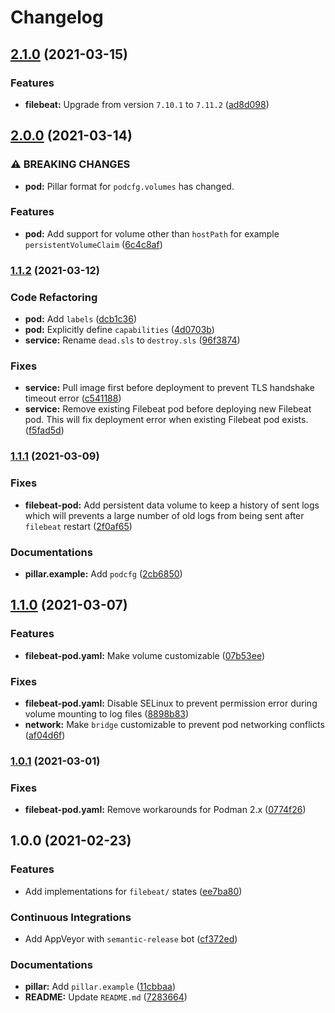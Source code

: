 # Changelog

## [2.1.0](https://github.com/extra2000/filebeat-formula/compare/v2.0.0...v2.1.0) (2021-03-15)


### Features

* **filebeat:** Upgrade from version `7.10.1` to `7.11.2` ([ad8d098](https://github.com/extra2000/filebeat-formula/commit/ad8d09886b15f4cf1101467208081aa15c2694d8))

## [2.0.0](https://github.com/extra2000/filebeat-formula/compare/v1.1.2...v2.0.0) (2021-03-14)


### ⚠ BREAKING CHANGES

* **pod:** Pillar format for `podcfg.volumes` has changed.

### Features

* **pod:** Add support for volume other than `hostPath` for example `persistentVolumeClaim` ([6c4c8af](https://github.com/extra2000/filebeat-formula/commit/6c4c8af37f14a18c5536a734b2cca93daff6482c))

### [1.1.2](https://github.com/extra2000/filebeat-formula/compare/v1.1.1...v1.1.2) (2021-03-12)


### Code Refactoring

* **pod:** Add `labels` ([dcb1c36](https://github.com/extra2000/filebeat-formula/commit/dcb1c36e91168275860aec19585cb10ceb337f6b))
* **pod:** Explicitly define `capabilities` ([4d0703b](https://github.com/extra2000/filebeat-formula/commit/4d0703bacc8ae3aaa9815584bdb098999bc7b026))
* **service:** Rename `dead.sls` to `destroy.sls` ([96f3874](https://github.com/extra2000/filebeat-formula/commit/96f3874146a2747aae57d365fd31fcce83b831ca))


### Fixes

* **service:** Pull image first before deployment to prevent TLS handshake timeout error ([c541188](https://github.com/extra2000/filebeat-formula/commit/c541188dd6fd61bcc84cf3b1b933e7b1c8b70c36))
* **service:** Remove existing Filebeat pod before deploying new Filebeat pod. This will fix deployment error when existing Filebeat pod exists. ([f5fad5d](https://github.com/extra2000/filebeat-formula/commit/f5fad5d0e7361734bcf260e0c39e25dad9a8edf6))

### [1.1.1](https://github.com/extra2000/filebeat-formula/compare/v1.1.0...v1.1.1) (2021-03-09)


### Fixes

* **filebeat-pod:** Add persistent data volume to keep a history of sent logs which will prevents a large number of old logs from being sent after `filebeat` restart ([2f0af65](https://github.com/extra2000/filebeat-formula/commit/2f0af65637250f6f5662821c1bad774d3a846119))


### Documentations

* **pillar.example:** Add `podcfg` ([2cb6850](https://github.com/extra2000/filebeat-formula/commit/2cb6850bf4194bbbec627ae97fd7340197b1a92d))

## [1.1.0](https://github.com/extra2000/filebeat-formula/compare/v1.0.1...v1.1.0) (2021-03-07)


### Features

* **filebeat-pod.yaml:** Make volume customizable ([07b53ee](https://github.com/extra2000/filebeat-formula/commit/07b53ee2f000caeac9d01863a45f132714f41611))


### Fixes

* **filebeat-pod.yaml:** Disable SELinux to prevent permission error during volume mounting to log files ([8898b83](https://github.com/extra2000/filebeat-formula/commit/8898b834c791513732c2ed450d716f0f12ee2eba))
* **network:** Make `bridge` customizable to prevent pod networking conflicts ([af04d6f](https://github.com/extra2000/filebeat-formula/commit/af04d6fcd32c1a1080b31e694bf620d26b464478))

### [1.0.1](https://github.com/extra2000/filebeat-formula/compare/v1.0.0...v1.0.1) (2021-03-01)


### Fixes

* **filebeat-pod.yaml:** Remove workarounds for Podman 2.x ([0774f26](https://github.com/extra2000/filebeat-formula/commit/0774f26d5eeb6947c8863580eeb8e8b80cdf8f87))

## 1.0.0 (2021-02-23)


### Features

* Add implementations for `filebeat/` states ([ee7ba80](https://github.com/extra2000/filebeat-formula/commit/ee7ba800b5ff9fa93c95ed87788da1e1dfd0b0d4))


### Continuous Integrations

* Add AppVeyor with `semantic-release` bot ([cf372ed](https://github.com/extra2000/filebeat-formula/commit/cf372ed7c6b595afea4fa54ea2970aba92269db8))


### Documentations

* **pillar:** Add `pillar.example` ([11cbbaa](https://github.com/extra2000/filebeat-formula/commit/11cbbaaa70ef3156f0825b939b8b6427491ad49c))
* **README:** Update `README.md` ([7283664](https://github.com/extra2000/filebeat-formula/commit/7283664d33c9a3f7d5bd0ff27cdecd872daeff6f))
